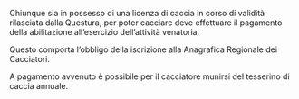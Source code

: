 Chiunque sia in possesso di una licenza di caccia in corso di validità rilasciata dalla Questura, per poter cacciare deve effettuare il pagamento della abilitazione all’esercizio dell’attività venatoria.

Questo comporta l’obbligo della iscrizione alla Anagrafica Regionale dei Cacciatori.

A pagamento avvenuto è possibile per il cacciatore munirsi del tesserino di caccia annuale.

